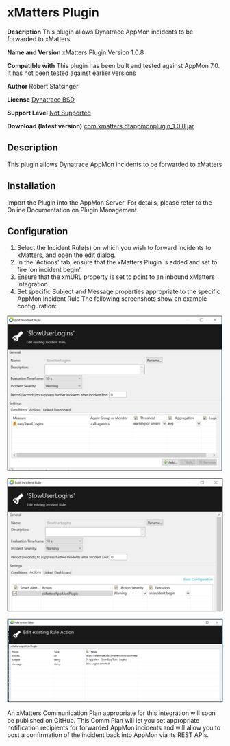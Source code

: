 # xMatters Plugin

**Description** 
This plugin allows Dynatrace AppMon incidents to be forwarded to xMatters

**Name and Version** 
xMatters Plugin Version 1.0.8

**Compatible with**
This plugin has been built and tested against AppMon 7.0. It has not been tested against earlier versions

**Author** 
Robert Statsinger

**License**
[Dynatrace BSD](https://community.dynatrace.com/community/download/attachments/5144912/dynaTraceBSD.txt)

**Support Level** 
[Not Supported](https://community.dynatrace.com/community/display/DL/Support+Levels)

**Download (latest version)** [com.xmatters.dtappmonplugin_1.0.8.jar](https://github.com/Dynatrace/Dynatrace-AppMon-xMatters-Plugin/releases/download/v1.0.8/com.xmatters.dtappmonplugin_1.0.8.jar)


## Description
This plugin allows Dynatrace AppMon incidents to be forwarded to xMatters

## Installation
Import the Plugin into the AppMon Server. For details, please refer to the Online Documentation on Plugin Management.

## Configuration

1. Select the Incident Rule(s) on which you wish to forward incidents to xMatters, and open the edit dialog. 
2. In the 'Actions' tab, ensure that the xMatters Plugin is added and set to fire 'on incident begin'. 
3. Ensure that the xmURL property is set to point to an inbound xMatters Integration 
4. Set specific Subject and Message properties appropriate to the specific AppMon Incident Rule The following screenshots show an example configuration:

![images/Edit_Incident_Rule_1.png](images/Edit_Incident_Rule_1.png)

![images/Edit_Incident_Rule_2.png](images/Edit_Incident_Rule_2.png)

![images/Rule_Action_Editor.png](images/Rule_Action_Editor.png)

An xMatters Communication Plan appropriate for this integration will soon be published on GitHub. This
Comm Plan will let you set appropriate notification recipients for forwarded AppMon incidents and will
allow you to post a confirmation of the incident back into AppMon via its REST APIs.

